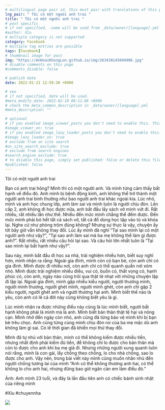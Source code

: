 ```yaml
---
# multilingual page pair id, this must pair with translations of this page. (This name must be unique)
lng_pair: " Tôi có một người anh trai "
title: " Tôi có một người anh trai "
# post specific
# if not specified, .name will be used from _data/owner/[language].yml
#author: Xíu
# multiple category is not supported
category: Facebook
# multiple tag entries are possible
tags: [Facebook]
# thumbnail image for post
img: "https://AnHoaiKhongLon.github.io/img/263438145894906.jpg"
# disable comments on this page
#comments_disable: false

# publish date
date: 2022-01-21 12:59:30 +0900

# seo
# if not specified, date will be used.
#meta_modify_date: 2022-02-10 08:11:06 +0900
# check the meta_common_description in _data/owner/[language].yml
#meta_description: ""

# optional
# if you enabled image_viewer_posts you don't need to enable this. This is only if image_viewer_posts = false
#image_viewer_on: true
# if you enabled image_lazy_loader_posts you don't need to enable this. This is only if image_lazy_loader_posts = false
#image_lazy_loader_on: true
# exclude from on site search
#on_site_search_exclude: true
# exclude from search engines
#search_engine_exclude: true
# to disable this page, simply set published: false or delete this file
#published: false
---
```


<!-- outline-start -->

Tôi có một người anh trai

Bạn có anh trai hông? Mình thì có một người anh. Và mình từng cảm thấy bất hạnh về điều đó. Anh mình bị bệnh động kinh, anh không thể trở thành một người anh trai bình thường như bao người anh trai khác ngoài kia. Lúc nhỏ, mình và anh học chung lớp, anh làm sai và mình luôn là người chịu đòn. Lên cấp 2, anh không đi học được nữa, anh bắt đầu lấy sách vở mình vứt đi. Rất nhiều, rất nhiều lần như thế. Nhiều đến mức mình chẳng thể đếm được. Đến mức mình phải bỏ hết tất cả sách vở, tất cả đồ dùng học tập vào tủ và khóa lại. Nghe cứ như phòng trộm đúng không? Nhưng sự thực là vậy, chuyện ấy tới bây giờ vẫn không thay đổi. Lúc ấy mình đã nghĩ “Tại sao mình lại có một người anh như vậy?”, “Tại sao anh làm sai mà ba mẹ không thể làm gì được anh?”. Rất nhiều, rất nhiều câu hỏi tại sao. Và câu hỏi lớn nhất luôn là “Tại sao mình lại bất hạnh như vậy?”.

Sau này, mình bắt đầu đi học xa nhà, trải nghiệm nhiều hơn, biết suy nghĩ hơn, mình nhận ra rằng:
Ngoài gia đình, mình còn có bạn bè, còn anh chỉ có gia đình.
Mình được đi nhiều nơi, còn anh chỉ có thể quanh quẩn nơi xóm nhỏ.
Mình được trải nghiệm nhiều điều, vui có, buồn có, thất vọng có, hạnh phúc có, còn anh, ngày nào cũng trôi qua thật tẻ nhạt với những chuyện lặp đi lặp lại.
Ngoài gia đình, mình gặp nhiều kiểu người, người thương mình, người mình thương, người ghét mình, người mình ghét, còn anh chỉ gặp 2 kiểu người, người ghét anh và người thương hại anh.
Mình biết thế nào là yêu, còn anh có lẽ cả đời này cũng không biết yêu là gì.

Lúc mình nhận ra được những điều này cũng là lúc mình biết, người bất hạnh không phải là mình mà là anh. Mình biết bản thân thật tệ hại và nông cạn. Mình nhớ đến ngày còn nhỏ, anh cũng đã từng bảo vệ mình khi bị bạn bè trêu chọc. Anh cũng từng cùng mình chịu đòn roi của ba mẹ mặc dù anh không làm gì sai. Có lẽ thời gian đã khiến mọi thứ thay đổi.

Mình đã tự nhủ với bản thân, mình có thể không kiếm được nhiều tiền, nhưng nhất định phải kiếm đủ tiền, để không chỉ lo được cho bản thân mà còn lo được cho anh khi ba mẹ già đi. Nhưng những người xung quanh luôn nói rằng, mình là con gái, lấy chồng theo chồng, lo cho nhà chồng, sao lo được cho anh. Vậy nên, trong bài viết này mình cũng muốn nhắn nhủ đến người chồng tương lai của mình “Anh có thể không thương anh hai, có thể không lo cho anh hai, nhưng đừng bao giờ ngăn cản em làm điều đó.”

Ảnh: Anh mình 23 tuổi, và đây là lần đầu tiên anh có chiếc bánh sinh nhật của riêng mình

#Xíu
#chuyennha

<!-- outline-end -->

<img src= "https://AnHoaiKhongLon.github.io/img/263438145894906.jpg">